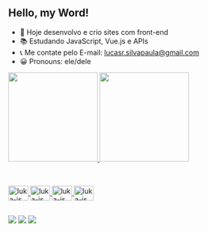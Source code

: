 ## Hello, my Word!

- 🚀 Hoje desenvolvo e crio sites com front-end
- 📚 Estudando JavaScript, Vue.js e APIs
- 📞 Me contate pelo E-mail: lucasr.silvapaula@gmail.com
- 😀 Pronouns: ele/dele

<a href="https://github.com/LukasRodriguesX">
  <img height="180em" src="https://github-readme-stats.vercel.app/api?username=LukasRodriguesX&show_icons=true&theme=dark&show &include_all_commits=false&count_private=true"/>
  <img height="180em" src="https://github-readme-stats.vercel.app/api/top-langs/?username=LukasRodriguesX&layout=compact&langs_count=7&theme=dark&show">
</div>

##

<div style="display: inline_block"><br>
  <img align="center" alt="luka-js" height="30" width="40" src="https://cdn.jsdelivr.net/gh/devicons/devicon/icons/javascript/javascript-original.svg" />
  <img align="center" alt="luka-js" height="30" width="40" src="https://cdn.jsdelivr.net/gh/devicons/devicon/icons/css3/css3-original.svg" />
  <img align="center" alt="luka-js" height="30" width="40" src="https://cdn.jsdelivr.net/gh/devicons/devicon/icons/html5/html5-original.svg" />
  <img align="center" alt="luka-js" height="30" width="40" src="https://cdn.jsdelivr.net/gh/devicons/devicon/icons/vuejs/vuejs-plain-wordmark.svg" />
</div>      

##

<div > 
  <a href="https://www.instagram.com/skaell_luke/" target="_blank"><img src="https://img.shields.io/badge/Instagram-E4405F?style=for-the-badge&logo=instagram&logoColor=white" target="_blank"></a>
  <a href = "mailto:keyse.rodrigues11@gmail.com"><img src="https://img.shields.io/badge/-Gmail-%23333?style=for-the-badge&logo=gmail&logoColor=white" target="_blank"></a>
  <a href="https://www.linkedin.com/in/lucas-rodrigues-519580205/" target="_blank"><img src="https://img.shields.io/badge/-LinkedIn-%230077B5?style=for-the-badge&logo=linkedin&logoColor=white" target="_blank"></a>  
</div>
